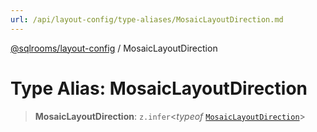 ```yaml
---
url: /api/layout-config/type-aliases/MosaicLayoutDirection.md
---
```

[@sqlrooms/layout-config](../index.md) / MosaicLayoutDirection

# Type Alias: MosaicLayoutDirection

> **MosaicLayoutDirection**: `z.infer`<*typeof* [`MosaicLayoutDirection`](../variables/MosaicLayoutDirection.md)>
